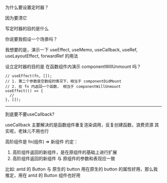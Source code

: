 为什么要设置定时器？


因为要清它

写定时器的目的是什么

你说要我假设一个场景吗？

我想要的是，演示一下 useEffect, useMemo, useCallback, useRef, useLayoutEffect, forwardRef
的用法

设立定时器的目的是 在函数组件内演示 componentWillUnmount 吗？

```jsx:
// useEffect(fn, []);
// 1. 第二个参数是空数组的情况下，相当于 componentDidMount
// 2. 在 fn 内返回一个函数， 相当于 componentWillUnmount
useEffect(() => {
  // 
}, []);
```

---

到底要不要useCallback?

useCallback 主要解决的是函数组件重复渲染调用，反复创建函数，浪费资源
其实呢，老妹儿不用也行

高阶组件是 fn(组件) => 新组件
约定：
1. 高阶组件返回的新组件，是在原组件的基础上进行扩展
2. 高阶组件返回的新组件 与 原组件的参数和表现应一致

比如:
antd 的 Button 与 原生的 button
用在原生的 button 的属性好用，那么我推定，用在 antd 的 Button 组件也好用

